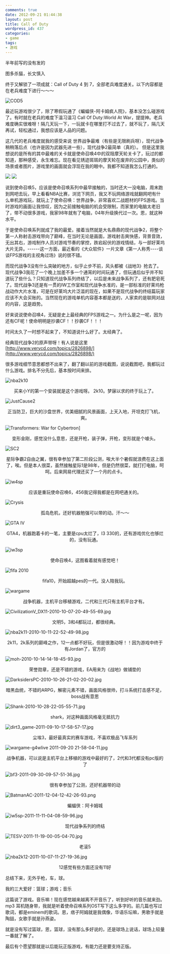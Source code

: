 ```yaml
---
comments: true
date: 2012-09-21 01:44:38
layout: post
title: Call of Duty
wordpress_id: 437
categories:
- game
tags:
- 游戏
---
```


半年前写的没有发的

图多杀猫，长文慎入





终于又解锁了一项成就：Call of Duty 4 到 7，全部老兵难度通关。以下内容都是在老兵难度下进行～～～

![COD5](https://h.xavierskip.com:42049/i/7dc15b19235fb3884ccd451de32eb7902a735a1d9b079f9b209c598c14dfb015.png)

最近玩游戏很少了，除了寒假玩通了《蝙蝠侠-阿卡姆疯人院》，基本没怎么碰游戏了。有时就在老兵的难度下温习温习 Call Of Duty:World At War，提提神。老兵难度确实很难呀！隔几天玩一下，一玩就卡在哪里打不过去了，就不玩了，隔几天再试，轻松通过，我想应该是人品的问题。

这几代的老兵难度就我的感受来说 世界战争最难（有些是无限刷兵呀），现代战争稍稍落后点（也许是因为武器先进一些），现代战争2最简单（真的）。
但是这里我想说的是所有的其中最难的关卡就是使命召唤4中的双阻摩天轮关卡了，玩过的都知道，那种感受，永生难忘。现在看见锈迹斑斑的摩天轮在废弃的公园中，类似的场景或者图片，游戏里的画面就会浮现在我的眼中。我都不知道我怎么打通的。

[![](http://xavierskip-wordpress.stor.sinaapp.com/uploads/2012/02/453_4372_551188-494x256.jpg)](http://xavierskip-wordpress.stor.sinaapp.com/uploads/2012/02/453_4372_551188.jpg)
[![](http://xavierskip-wordpress.stor.sinaapp.com/uploads/2012/02/453_4373_825336-288x259.jpg)](http://xavierskip-wordpress.stor.sinaapp.com/uploads/2012/02/453_4373_825336.jpg)

说到使命召唤5，应该是使命召唤系列中最早接触的，当时还大一没电脑，周末跑到网吧去玩，早上看看NBA比赛，浏览下网页，我又不玩网络游戏就翻网吧有什么单机游戏玩，就玩上了使命召唤：世界战争，非常喜欢二战题材的FPS游戏。当时游戏的画面让我惊叹，因为之前接触电脑的机会受限制，而家里的电脑太老旧了，带不动很多游戏，我家98年就有了电脑，04年升级换代过一次。恩，就这种水平。

于是使命召唤系列就成了我的最爱。接着当然就是大名鼎鼎的现代战争2，将整个第一人称射击游戏带向了巅峰，在当时无论是画面，游戏射击爽快感，背景音效，无出其右，游戏制作人员对游戏节奏的掌控，跌宕起伏的游戏情结，与一部好莱坞大片无异。------这一方面，最近看的《大众软件》一片文章《第一人称秀----谈谈FPS游戏的主视角过场》说的很不错。

而现代战争3没有什么突破的地方，似乎止步不前，风头都被《战地3》抢去了。现代战争3我花了一个晚上加差不多一个通宵的时间玩通了，但玩通后似乎并不知道玩了些什么？只知道现代战争系列终结了，以后是未来战争系列了，还有肥皂死了。现代战争3还是有一贯的IW工作室和现代战争水准的，是一部标准的好莱坞枪战动作大片水准，可是在好莱坞大片泛滥的现在，如果不是现代战争的终结篇玩家应该不大会买账的。当然现在的游戏单机内容基本都是送的，人家卖的是联网对战的内容，这是趋势。

好来说说使命召唤4，无疑是史上最经典的FPS游戏之一。为什么是之一呢，因为还有CF呢！使命明明是抄袭CF！！抄袭CF！！！

时间太久了一时想不起来了，不知道说什么好了。太经典了。



经典现代战争2的原声带呀！有人说是这里[http://www.verycd.com/topics/2826898/](http://www.verycd.com/topics/2826898/)



很多游戏细节意思都想不出来了，翻了翻以前的游戏截图，说说截图吧，我都玩过什么游戏。排名不分先后，基本按时间来排。





![nba2k10](https://h.xavierskip.com:42049/i/226aa8a53e9e4c548728acbed8b5f502a80a367433922a80dcda54bf83988494.jpg)

<center>买来小Y的第一个安装就是这个游戏呀。 2k10。梦寐以求的终于玩上了。</center>




![JustCause2](https://h.xavierskip.com:42049/i/f47b19f21596c08bd60ab402e434ed68157f9396e4f30ea6b55551d9bc591bb5.jpg)

<center>正当防卫，巨大的沙盘世界，优美细腻的风景画面，上天入地，开坦克打飞机，爽。</center>



![Transformers: War for Cybertron](https://h.xavierskip.com:42049/i/6f7b874e3f6ddb892db17e9233b318bad6783c31ae4abfe3e63a9f49a182e6ba.jpg)]

<center>变形金刚，感觉没什么意思，还是开枪，装子弹，开枪，变形就是个噱头。</center>



![SC2](https://h.xavierskip.com:42049/i/d0a6aae5b243ced6a754e980ba82b04f8832b60d6b82642b8ddb9a54a183090b.jpg)

<center>星际争霸2自由之翼，很有幸参加了第二阶段公测，唉大半个暑假就浪费在这上面了，唉。但是本人很菜，虽然接触星际1是98年，但是仍然很菜，就打打电脑，呵呵。后来网易代理还买了一个月的点卡。</center>

![iw4sp](https://h.xavierskip.com:42049/i/2e24076b2a264544681f408571ed5e841cd7f08dd83cb20274f3ab45a6259c04.jpg)

<center>应该是重玩使命召唤6，456我记得我都是在网吧通关的。</center>



![Crysis](https://h.xavierskip.com:42049/i/6839535a859dd129d82ecc9e96a8dfae04b7e6094f063d83b223c5ca9f88ffbd.jpg)

<center>孤岛危机，还好机器勉强可以带的动。汗～～</center>



![GTA IV](https://h.xavierskip.com:42049/i/84fbb4fe6a37ad94f17ff24c1cbc0654a7dad750a30c5ff513fd19184d48397f.jpg)

<center>GTA4，机器跑着卡的一笔，主要是cpu太烂了，I3 330的，还有游戏优化也够烂的，没有玩通。</center>



![iw3sp](https://h.xavierskip.com:42049/i/cfa0e12e81f5fc7ab5ca621796b06e05a77afa96f69f7aae0f1e004eeb273cef.jpg)

<center>使命召唤4，这图看着就有感觉吧！</center>



![fifa 2010](https://h.xavierskip.com:42049/i/14c8714b0f417e54a352763247aff9569973d4eb0a9e38c224a997e2762fa344.jpg)

<center>fifa10，开始超越pes的一代。没人陪我玩。</center>

![wargame](https://h.xavierskip.com:42049/i/95cab7cc85345f69268e85abdf69095b58819e434e399965bfc131158ecc1cab.jpg)

<center>战争机器，主机平台移植游戏，二代和三代只有主机平台才有。</center>



![CivilizationV_DX11-2010-10-07-20-49-55-69.jpg](https://h.xavierskip.com:42049/i/88a694e790b14378d754c087f96bf24081882cde06f40d15bc2668c46130af83.jpg)

<center>文明5，3和4都玩过，都很经典。</center>



![nba2k11-2010-10-11-22-52-49-98.jpg](https://h.xavierskip.com:42049/i/563d510a7498df4c97943c81ce17fa814068fd83913c4896e3dae955004e027c.jpg)

<center>2k11，2k系列的巅峰之作，12一点都不好玩，但是很激动呀！！因为游戏中终于有Jordan了，官方的</center>

![moh-2010-10-14-14-18-45-93.jpg](https://h.xavierskip.com:42049/i/6ae28e3f929aec99fe7705fe94c10be8cc4f327acd1ac14aee069f2bc11a3776.jpg)

<center>荣誉勋章，还是不错的游戏，EA用来为《战地》做铺垫的</center>

![DarksidersPC-2010-10-26-21-02-20-02.jpg](https://h.xavierskip.com:42049/i/4f14c12301abb3c1df22a21cb543e75af85e8ae659339e976df9c101def7d906.jpg)

<center>暗黑血统，不错的ARPG，解密元素不错，画面风格很帅，打斗系统打击感不足，boss战有意思</center>

![Shank-2010-10-28-22-05-55-71.jpg](https://h.xavierskip.com:42049/i/70ac619bb9a7fa10dcde913d61f0dbd5721a637325058d7f37af8b2f05eebb46.jpg)

<center>shark，对这种画面风格毫无抵抗力</center>

![dirt3_game-2011-09-10-17-58-57-17.jpg](https://h.xavierskip.com:42049/i/dccb138fcf1bbed37bdf3aff102c774cec9b8790520c2d1cc656ba75f69534f5.jpg)

<center>尘埃3，最好最真实的赛车游戏，不喜欢极品飞车系列</center>

![wargame-g4wlive 2011-09-20 21-58-04-11.jpg](https://h.xavierskip.com:42049/i/f5be1b0022cc1b5e5e1de2989aaa1125dac089baaf0fd1d4cd49f1fd7baf3dd9.jpg)

<center>战争机器，可以说是主机平台上移植的游戏中最好的了，2代和3代都没有pc版的了</center>

![bf3-2011-09-30-09-57-51-36.jpg](https://h.xavierskip.com:42049/i/f9c7f973513d9ce04d2d8433821ee5e8aeb5635d552dbe01377f25bafff6c85d.jpg)

<center>很有幸参加了公测，还好机器带的动</center>


![BatmanAC-2011-12-04-12-42-26-93.png](https://h.xavierskip.com:42049/i/857f804bfd721fe098a2af2a2f85ae9fc2b4ab187464a5b2fddc641ffce29e20.png)

<center>蝙蝠侠：阿卡姆城</center>



![iw5sp-2011-11-11-04-08-59-96.jpg](https://h.xavierskip.com:42049/i/48940d18eddeba4a6d8e88a02f8aadcc19f33b6f3c62cd73e7f1cbd33800b08b.jpg)

<center>现代战争系列的终结</center>

![TESV-2011-11-19-00-05-04-70.jpg](https://h.xavierskip.com:42049/i/cb810ca9ded4fa005a9b8f63a8ee08cf2a4e40cb755efb31ef0ad5273dae6625.jpg)

<center>老滚5</center>


![nba2k12-2011-10-07-11-27-19-36.jpg](https://h.xavierskip.com:42049/i/5fd68eb40631c17d404826619431eea9a06115d3cc235b83d16998df86e1a186.jpg)

<center>12感觉有些方面还没有11好</center>


总结下来，无外乎枪，车，球。


我的三大爱好：篮球；游戏；音乐

这篇说了游戏。音乐嘛！现在感觉越来越离不开音乐了，听到好听的音乐就来劲。mp3 耳机随身带，我就是听着使命召唤系列OST写下这么多字的。前几篇也写过歌词，都是eminem的歌词。恩，痞子阿姆就是我偶像，华语乐坛嘛，男歌手就是陶喆，女歌手就是孙燕姿。

就是没有写过篮球，恩，篮球，没有那么多好说的，还是球场上说话，球场上较量一番就了解了。



最后有个愿望那就是以后能玩正版游戏，有能力还是要支持正版。
